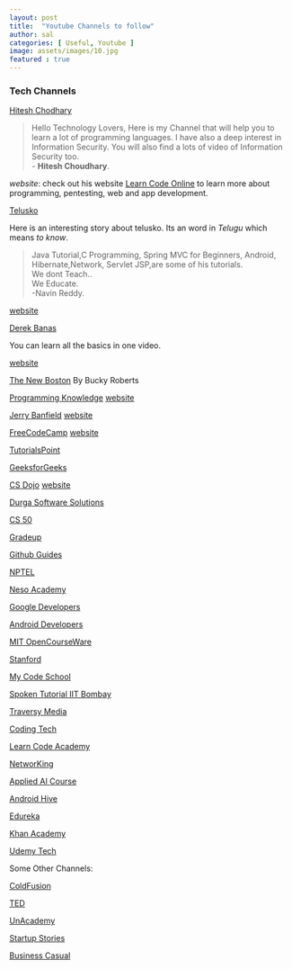 ```yaml
---
layout: post
title:  "Youtube Channels to follow"
author: sal
categories: [ Useful, Youtube ]
image: assets/images/10.jpg
featured : true
---
```

### Tech Channels
[Hitesh Chodhary](https://www.youtube.com/user/hiteshitube)
>Hello Technology Lovers,
Here is my Channel that will help you to learn a lot of programming languages. I have also a deep interest in Information Security. You will also find a lots of video of Information Security too.<br>- __Hitesh Choudhary__. 

*website*: check out his website [Learn Code Online](https://LearnCodeOnline.in) to learn more about programming, pentesting, web and app development. 

[Telusko](https://www.youtube.com/user/javaboynavin)

Here is an interesting story about telusko. Its an word in *Telugu* which means _to know_.

>Java Tutorial,C  Programming, Spring MVC for Beginners,
Android, Hibernate,Network, 
Servlet JSP,are some of 
his tutorials. <br>
We dont Teach..<br>
We Educate.<br>
-Navin Reddy.

[website](http://www.telusko.com/)

[Derek Banas](https://www.youtube.com/user/derekbanas)

You can learn all the basics in one video.

[website](http://www.newthinktank.com/)

[The New Boston](https://www.youtube.com/user/thenewboston)
By Bucky Roberts

[Programming Knowledge](https://www.youtube.com/user/ProgrammingKnowledge)
[website](http://www.codebind.com/)

[Jerry Banfield](https://www.youtube.com/user/dukeacem)
[website](https://jerrybanfield.com/)

[FreeCodeCamp](https://www.youtube.com/channel/UC8butISFwT-Wl7EV0hUK0BQ)
[website](https://www.freecodecamp.org/)

[TutorialsPoint](https://www.youtube.com/channel/UCVLbzhxVTiTLiVKeGV7WEBg)


[GeeksforGeeks](https://www.youtube.com/channel/UC0RhatS1pyxInC00YKjjBqQ)

[CS Dojo](https://www.youtube.com/channel/UCxX9wt5FWQUAAz4UrysqK9A)
[website](https://www.csdojo.io/)

[Durga Software Solutions](https://www.youtube.com/user/durgasoftware)

[CS 50](https://www.youtube.com/user/cs50tv)

[Gradeup](https://www.youtube.com/channel/UClyn4xufkVCSryKLc7-6c5Q)

[Github Guides](https://www.youtube.com/user/GitHubGuides/featured)

[NPTEL](https://www.youtube.com/channel/UC640y4UvDAlya_WOj5U4pfA)

[Neso Academy](https://www.youtube.com/channel/UCQYMhOMi_Cdj1CEAU-fv80A)

[Google Developers](https://www.youtube.com/channel/UC_x5XG1OV2P6uZZ5FSM9Ttw)

[Android Developers](https://www.youtube.com/user/androiddevelopers)

[MIT OpenCourseWare](https://www.youtube.com/user/MIT)

[Stanford](https://www.youtube.com/user/StanfordUniversity)

[My Code School](https://www.youtube.com/user/mycodeschool)

[Spoken Tutorial IIT Bombay](https://www.youtube.com/user/SpokenTutorialIITB?pbjreload=10)

[Traversy Media ](https://www.youtube.com/user/TechGuyWeb)

[Coding Tech](https://www.youtube.com/channel/UCtxCXg-UvSnTKPOzLH4wJaQ)

[Learn Code Academy](https://www.youtube.com/user/learncodeacademy)

[NetworKing](https://www.youtube.com/channel/UCK4ji45I-zxeWXAFKmu3p6Q)

[Applied AI Course](https://www.youtube.com/channel/UCJINtWke3-FMz2WuEltWDVQ/featured)

[Android Hive](https://www.youtube.com/channel/UCzE_pOG_CRxqzQzCXj3fhog)

[Edureka](https://www.youtube.com/channel/UCkw4JCwteGrDHIsyIIKo4tQ)

[Khan Academy](https://www.youtube.com/channel/UC4a-Gbdw7vOaccHmFo40b9g)

[Udemy Tech](https://www.youtube.com/channel/UCU6e4MJtvlcX5DBLP1cq8hQ)




Some Other Channels:


[ColdFusion](https://www.youtube.com/user/coldfustion/about)

[TED](https://www.youtube.com/channel/UCAuUUnT6oDeKwE6v1NGQxug)

[UnAcademy](https://www.youtube.com/user/unacademy)

[Startup Stories](https://www.youtube.com/channel/UCnyQy0wD_LCZTlyFHnKIS7Q)

[Business Casual](https://www.youtube.com/channel/UC_E4px0RST-qFwXLJWBav8Q)

